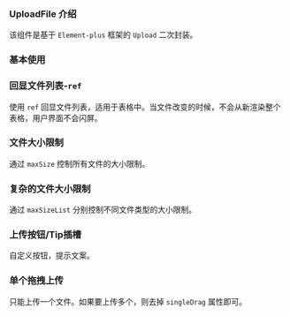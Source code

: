### UploadFile 介绍

该组件是基于 `Element-plus` 框架的 `Upload` 二次封装。

### 基本使用

<preview path="../examples/uploadFile/base.vue"></preview>

### 回显文件列表-`ref`

使用 `ref` 回显文件列表，适用于表格中。当文件改变的时候，不会从新渲染整个表格，用户界面不会闪屏。

<preview path="../examples/uploadFile/echoFileList.vue"></preview>

### 文件大小限制

通过 `maxSize` 控制所有文件的大小限制。

<preview path="../examples/uploadFile/fileSize.vue"></preview>

### 复杂的文件大小限制

通过 `maxSizeList` 分别控制不同文件类型的大小限制。

<preview path="../examples/uploadFile/complexFileSize.vue"></preview>

### 上传按钮/Tip插槽

自定义按钮，提示文案。

<preview path="../examples/uploadFile/customBtnTip.vue"></preview>

### 单个拖拽上传

只能上传一个文件。如果要上传多个，则去掉 `singleDrag` 属性即可。

<preview path="../examples/uploadFile/singleDrag.vue"></preview>
